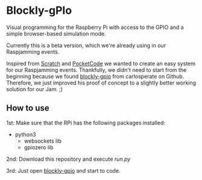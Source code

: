 # Blockly-gPIo
Visual programming for the Raspberry Pi with access to the GPIO and a simple browser-based simulation mode.

Currently this is a beta version, which we're already using in our Raspjamming events.

Inspired from [Scratch](https://scratch.mit.edu/) and [PocketCode](https://www.catrobat.org/intro/) we wanted 
to create an easy system for our Raspjamming events. Thankfully, we didn't need to start from the beginning because 
we found [blockly-gpio](https://github.com/carlosperate/Blockly-gPIo) from carlosperate on Github. Therefore, we 
just improved his proof of concept to a slightly better working solution for our Jam. ;)</p>

## How to use
1st: Make sure that the RPi has the following packages installed:
* python3
  * websockets lib
  * gpiozero lib

2nd: Download this repository and execute *run.py*

3rd: Just open [blockly-gpio](https://grazercomputerclub.github.io/Blockly-gPIo/) and start to code.

